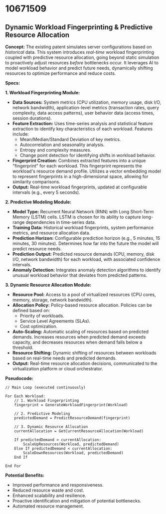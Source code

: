 # 10671509

## Dynamic Workload Fingerprinting & Predictive Resource Allocation

**Concept:** The existing patent simulates server configurations based on *historical* data. This system introduces *real-time* workload fingerprinting coupled with predictive resource allocation, going beyond static simulation to proactively adjust resources *before* bottlenecks occur. It leverages AI to model workload behavior and predict future needs, dynamically shifting resources to optimize performance and reduce costs.

**Specs:**

**1. Workload Fingerprinting Module:**

*   **Data Sources:** System metrics (CPU utilization, memory usage, disk I/O, network bandwidth), application-level metrics (transaction rates, query complexity, data access patterns), user behavior data (access times, session durations).
*   **Feature Extraction:**  Uses time-series analysis and statistical feature extraction to identify key characteristics of each workload. Features include:
    *   Mean/Median/Standard Deviation of key metrics.
    *   Autocorrelation and seasonality analysis.
    *   Entropy and complexity measures.
    *   Change point detection for identifying shifts in workload behavior.
*   **Fingerprint Creation:** Combines extracted features into a unique "fingerprint" for each workload. This fingerprint represents the workload's resource demand profile. Utilizes a vector embedding model to represent fingerprints in a high-dimensional space, allowing for similarity comparisons.
*   **Output:** Real-time workload fingerprints, updated at configurable intervals (e.g., every 5 seconds).

**2. Predictive Modeling Module:**

*   **Model Type:** Recurrent Neural Network (RNN) with Long Short-Term Memory (LSTM) cells. LSTM is chosen for its ability to capture long-range dependencies in time-series data.
*   **Training Data:** Historical workload fingerprints, system performance metrics, and resource allocation data.
*   **Prediction Horizon:** Configurable prediction horizon (e.g., 5 minutes, 15 minutes, 30 minutes).  Determines how far into the future the model will predict resource needs.
*   **Prediction Output:** Predicted resource demands (CPU, memory, disk I/O, network bandwidth) for each workload, with associated confidence intervals.
*   **Anomaly Detection:**  Integrates anomaly detection algorithms to identify unusual workload behavior that deviates from predicted patterns.

**3. Dynamic Resource Allocation Module:**

*   **Resource Pool:** Access to a pool of virtualized resources (CPU cores, memory, storage, network bandwidth).
*   **Allocation Policy:**  Policy-based resource allocation. Policies can be defined based on:
    *   Priority of workloads.
    *   Service Level Agreements (SLAs).
    *   Cost optimization.
*   **Auto-Scaling:** Automatic scaling of resources based on predicted demands.  Increases resources when predicted demand exceeds capacity, and decreases resources when demand falls below a threshold.
*   **Resource Shifting:**  Dynamic shifting of resources between workloads based on real-time needs and predicted demands.
*   **Output:** Real-time resource allocation decisions, communicated to the virtualization platform or cloud orchestrator.

**Pseudocode:**

```
// Main Loop (executed continuously)

For Each Workload:
    // 1. Workload Fingerprinting
    fingerprint = GenerateWorkloadFingerprint(Workload)

    // 2. Predictive Modeling
    predictedDemand = PredictResourceDemand(fingerprint)

    // 3. Dynamic Resource Allocation
    currentAllocation = GetCurrentResourceAllocation(Workload)

    If predictedDemand > currentAllocation:
        ScaleUpResources(Workload, predictedDemand)
    Else If predictedDemand < currentAllocation:
        ScaleDownResources(Workload, predictedDemand)
    End If

End For
```

**Potential Benefits:**

*   Improved performance and responsiveness.
*   Reduced resource waste and cost.
*   Enhanced scalability and resilience.
*   Proactive identification and mitigation of potential bottlenecks.
*   Automated resource management.